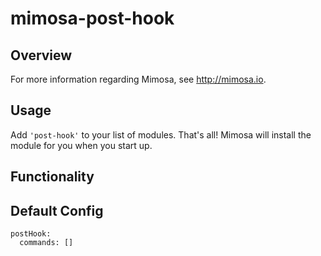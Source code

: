 mimosa-post-hook
===========
## Overview

For more information regarding Mimosa, see http://mimosa.io.

## Usage

Add `'post-hook'` to your list of modules.  That's all!  Mimosa will install the module for you when you start up.

## Functionality

## Default Config

```
postHook:
  commands: []
```